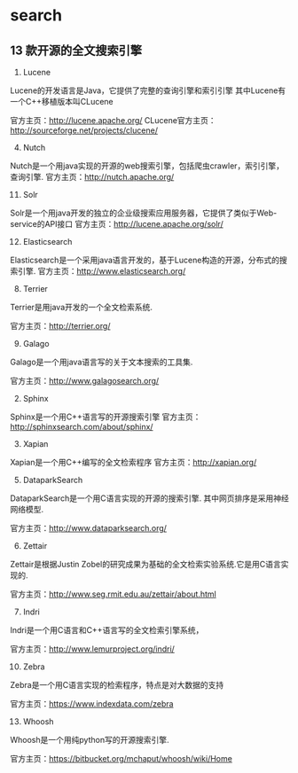 # search

## 13 款开源的全文搜索引擎

1.  Lucene 

Lucene的开发语言是Java，它提供了完整的查询引擎和索引引擎
其中Lucene有一个C++移植版本叫CLucene 

官方主页：http://lucene.apache.org/ 
CLucene官方主页：http://sourceforge.net/projects/clucene/ 

4.  Nutch 

Nutch是一个用java实现的开源的web搜索引擎，包括爬虫crawler，索引引擎，查询引擎. 
官方主页：http://nutch.apache.org/ 

11.  Solr 

Solr是一个用java开发的独立的企业级搜索应用服务器，它提供了类似于Web-service的API接口
官方主页：http://lucene.apache.org/solr/ 

12.  Elasticsearch 

Elasticsearch是一个采用java语言开发的，基于Lucene构造的开源，分布式的搜索引擎.
官方主页：http://www.elasticsearch.org/ 

8.  Terrier 

Terrier是用java开发的一个全文检索系统.

官方主页：http://terrier.org/ 


9.  Galago 

Galago是一个用java语言写的关于文本搜索的工具集.

官方主页：http://www.galagosearch.org/ 

2.  Sphinx 

Sphinx是一个用C++语言写的开源搜索引擎
官方主页：http://sphinxsearch.com/about/sphinx/ 

3.  Xapian 

Xapian是一个用C++编写的全文检索程序
官方主页：http://xapian.org/ 

5.  DataparkSearch 

DataparkSearch是一个用C语言实现的开源的搜索引擎. 其中网页排序是采用神经网络模型.  

官方主页：http://www.dataparksearch.org/ 


6.  Zettair 

Zettair是根据Justin Zobel的研究成果为基础的全文检索实验系统.它是用C语言实现的.

官方主页：http://www.seg.rmit.edu.au/zettair/about.html 



7.  Indri 

Indri是一个用C语言和C++语言写的全文检索引擎系统，

官方主页：http://www.lemurproject.org/indri/ 



10.  Zebra 

Zebra是一个用C语言实现的检索程序，特点是对大数据的支持 

官方主页：https://www.indexdata.com/zebra 


13.  Whoosh 

Whoosh是一个用纯python写的开源搜索引擎. 

官方主页：https://bitbucket.org/mchaput/whoosh/wiki/Home
